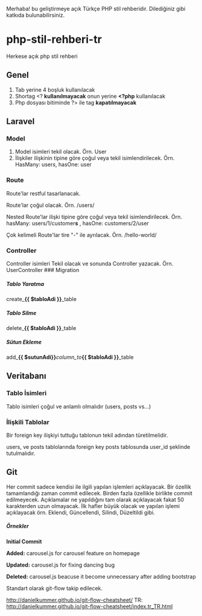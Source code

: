 Merhaba! bu geliştirmeye açık Türkçe PHP stil rehberidir. Dilediğiniz gibi katkıda bulunabilirsiniz.

# php-stil-rehberi-tr
Herkese açık php stil rehberi

## Genel
1. Tab yerine 4 boşluk kullanılacak
2. Shortag <? **kullanılmayacak** onun yerine **<?php** kullanılacak
3. Php dosyası bitiminde ?> ile tag **kapatılmayacak**

## Laravel

### Model
1. Model isimleri tekil olacak. Örn. User
2. İlişkiler ilişkinin tipine göre çoğul veya tekil isimlendirilecek. Örn. HasMany: user*s*, hasOne: user

### Route

Route'lar restful tasarlanacak.

Route'lar çoğul olacak. Örn. /users/

Nested Route'lar ilişki tipine göre çoğul veya tekil isimlendirilecek. Örn. hasMany: users/1/customer**s** , hasOne: customers/2/user

Çok kelimeli Route'lar tire "-" ile ayrılacak. Örn. /hello-world/

### Controller

Controller isimleri Tekil olacak ve sonunda Controller yazacak. Örn. UserController
### Migration

##### **Tablo Yaratma** 
create_**{{ $tabloAdi }}**_table

##### **Tablo Silme** 
delete_**{{ $tabloAdi }}**_table

##### **Sütun Ekleme** 
add_**{{ $sutunAdi}}**_column_to_**{{ $tabloAdi }}**_table

## Veritabanı
### Tablo İsimleri
Tablo isimleri çoğul ve anlamlı olmalıdır (users, posts vs...)
### İlişkili Tablolar
Bir foreign key ilişkiyi tuttuğu tablonun tekil adından türetilmelidir.

users, ve posts tablolarında foreign key posts tablosunda user_id şeklinde tutulmalıdır.

## Git

Her commit sadece kendisi ile ilgili yapılan işlemleri açıklayacak. Bir özellik tamamlandığı zaman commit edilecek. Birden fazla özellikle birlikte commit edilmeyecek. Açıklamalar ne yapıldığını tam olarak açıklayacak fakat 50 karakterden uzun olmayacak. İlk hafler büyük olacak ve yapılan işlemi açıklayacak örn. Eklendi, Güncellendi, Silindi, Düzeltildi gibi.

##### Örnekler

**Initial Commit**

**Added:** carousel.js for carousel feature on homepage

**Updated:** carousel.js for fixing dancing bug

**Deleted:** carousel.js beacuse it become unnecessary after adding bootstrap 

Standart olarak git-flow takip edilecek.

http://danielkummer.github.io/git-flow-cheatsheet/
TR: http://danielkummer.github.io/git-flow-cheatsheet/index.tr_TR.html
